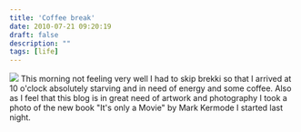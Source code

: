 ```yaml
---
title: 'Coffee break'
date: 2010-07-21 09:20:19
draft: false
description: ""
tags: [life]
---
```


[![](http://www.blog.big-andy.co.uk/wp-content/uploads/2010/07/l_2048_1536_39599117-4311-4D0C-834D-8F72BD52437B.jpeg)](http://www.blog.big-andy.co.uk/wp-content/uploads/2010/07/l_2048_1536_39599117-4311-4D0C-834D-8F72BD52437B.jpeg) This morning not feeling very well I had to skip brekki so that I arrived at 10 o'clock absolutely starving and in need of energy and some coffee. Also as I feel that this blog is in great need of artwork and photography I took a photo of the new book "It's only a Movie" by Mark Kermode I started last night.